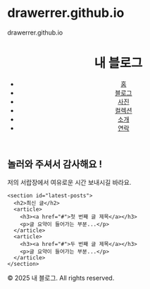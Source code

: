 # drawerrer.github.io
drawerrer.github.io
<!DOCTYPE html>
<html lang="ko">
<head>
  <meta charset="UTF-8">
  <meta name="viewport" content="width=device-width, initial-scale=1.0">
  <title>영유의 서랍장</title>
  <link rel="stylesheet" href="style.css">
</head>
<body>
  <!-- 헤더 -->
  <header>
    <h1>내 블로그</h1>
    <nav>
      <ul>
        <li><a href="index.html">홈</a></li>
        <li><a href="blog.html">블로그</a></li>
        <li><a href="photos.html">사진</a></li>
        <li><a href="collections.html">컬렉션</a></li>
        <li><a href="about.html">소개</a></li>
        <li><a href="contact.html">연락</a></li>
      </ul>
    </nav>
  </header>

  <!-- 메인 콘텐츠 -->
  <main>
    <section id="welcome">
      <h2>놀러와 주셔서 감사해요 !</h2>
      <p>저의 서랍장에서 여유로운 시간 보내시길 바라요.</p>
    </section>

    <section id="latest-posts">
      <h2>최신 글</h2>
      <article>
        <h3><a href="#">첫 번째 글 제목</a></h3>
        <p>글 요약이 들어가는 부분...</p>
      </article>
      <article>
        <h3><a href="#">두 번째 글 제목</a></h3>
        <p>글 요약이 들어가는 부분...</p>
      </article>
    </section>
  </main>

  <!-- 푸터 -->
  <footer>
    <p>© 2025 내 블로그. All rights reserved.</p>
  </footer>
</body>
</html>
